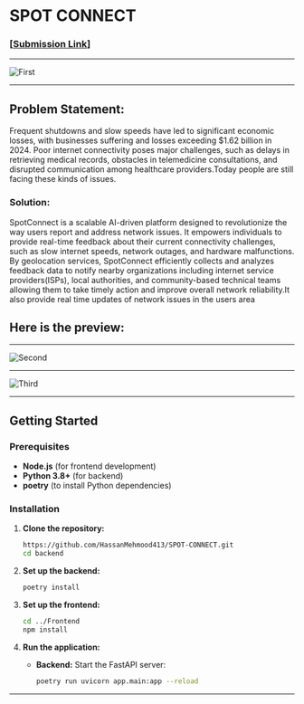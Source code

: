 # SPOT CONNECT

### [[Submission Link](https://lablab.ai/event/ai-for-connectivity-hackathon/mrdemocrats/spot-connect)]


---

![First](Images/cover.png)

---

## Problem Statement:
Frequent shutdowns and slow speeds have led to significant economic losses, with businesses suffering and losses exceeding $1.62 billion in 2024. Poor internet connectivity poses major challenges, such as delays in retrieving medical records, obstacles in telemedicine consultations, and disrupted communication among healthcare providers.Today people are still facing these kinds of issues.

### Solution:
SpotConnect is a scalable AI-driven platform designed to revolutionize the way users report and address network issues. It empowers individuals to provide real-time feedback about their current connectivity challenges, such as slow internet speeds, network outages, and hardware malfunctions. By geolocation services, SpotConnect efficiently collects and analyzes feedback data to notify nearby organizations including internet service providers(ISPs), local authorities, and community-based technical teams allowing them to take timely action and improve overall network reliability.It also provide real time updates of network issues in the users area


## Here is the preview:


---

![Second](Images/fronte.png)

---

![Third](Images/nearby.png)




---

## Getting Started

### Prerequisites

- **Node.js** (for frontend development)
- **Python 3.8+** (for backend)
- **poetry** (to install Python dependencies)

### Installation

1. **Clone the repository:**
   ```bash
   https://github.com/HassanMehmood413/SPOT-CONNECT.git
   cd backend
   ```

2. **Set up the backend:**
   ```bash
   poetry install
   ```

3. **Set up the frontend:**
   ```bash
   cd ../Frontend
   npm install
   ```

4. **Run the application:**
   - **Backend:** Start the FastAPI server:
     ```bash
     poetry run uvicorn app.main:app --reload
     ```
---

